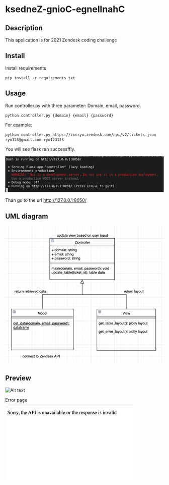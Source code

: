 # ksedneZ-gnioC-egnellnahC

## Description
This application is for 2021 Zendesk coding challenge
## Install
Install requirements
```
pip install -r requirements.txt
```
## Usage
Run controller.py with three parameter: Domain, email, password.
```
python controller.py {domain} {email} {password}
```
For example:
```
python controller.py https://zccryo.zendesk.com/api/v2/tickets.json ryo123@gmail.com ryo123123
```
You will see flask ran successffly.

![Alt text](https://github.com/Ryo0929/ksedneZ-gnioC-egnellnahC/blob/master/readme_image/Screen%20Shot%202021-11-28%20at%203.16.28%20PM.png)

Than go to the url http://127.0.0.1:8050/

## UML diagram

![Alt text](https://github.com/Ryo0929/ksedneZ-gnioC-egnellnahC/blob/master/readme_image/Screen%20Shot%202021-11-28%20at%203.48.53%20PM.png)

## Preview

![Alt text](https://github.com/Ryo0929/ksedneZ-gnioC-egnellnahC/blob/master/readme_image/chrome-capture.gif)

Error page


![Alt text](https://github.com/Ryo0929/ksedneZ-gnioC-egnellnahC/blob/master/readme_image/Screen%20Shot%202021-11-28%20at%204.05.36%20PM.png)
